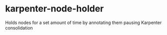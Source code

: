 # karpenter-node-holder
Holds nodes for a set amount of time by annotating them pausing Karpenter consolidation
